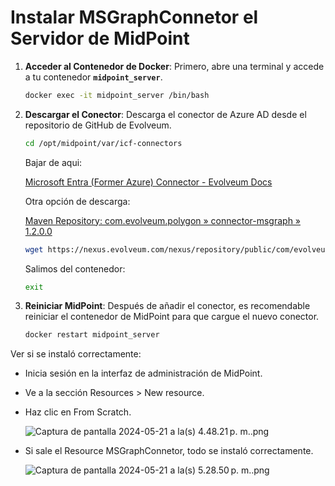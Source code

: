 # Instalar MSGraphConnetor el Servidor de MidPoint

1. **Acceder al Contenedor de Docker**:
Primero, abre una terminal y accede a tu contenedor **`midpoint_server`**.
    
    ```bash
    docker exec -it midpoint_server /bin/bash
    ```
    

1. **Descargar el Conector**:
Descarga el conector de Azure AD desde el repositorio de GitHub de Evolveum.
    
    ```bash
    cd /opt/midpoint/var/icf-connectors
    ```
    
    Bajar de aqui:
    
    [Microsoft Entra (Former Azure) Connector - Evolveum Docs](https://docs.evolveum.com/connectors/connectors/com.evolveum.polygon.connector.msgraphapi.MSGraphConnector/)
    
    Otra opción de descarga:
    
    [Maven Repository: com.evolveum.polygon » connector-msgraph » 1.2.0.0](https://mvnrepository.com/artifact/com.evolveum.polygon/connector-msgraph/1.2.0.0)
    
    ```bash
    wget https://nexus.evolveum.com/nexus/repository/public/com/evolveum/polygon/connector-msgraph/1.2.0.0/connector-msgraph-1.2.0.0.jar
    ```
    
    Salimos del contenedor:
    
    ```bash
    exit
    ```
    
2. **Reiniciar MidPoint**:
Después de añadir el conector, es recomendable reiniciar el contenedor de MidPoint para que cargue el nuevo conector.
    
    ```bash
    docker restart midpoint_server
    ```
    

Ver si se instaló correctamente:

- Inicia sesión en la interfaz de administración de MidPoint.
- Ve a la sección Resources > New resource.
- Haz clic en From Scratch.
    
    ![Captura de pantalla 2024-05-21 a la(s) 4.48.21 p. m..png](Instalar%20MSGraphConnetor%20el%20Servidor%20de%20MidPoint%2086e72caf8f524e3f989a1dcf983fb885/Captura_de_pantalla_2024-05-21_a_la(s)_4.48.21_p._m..png)
    
- Si sale el Resource MSGraphConnetor, todo se instaló correctamente.
    
    ![Captura de pantalla 2024-05-21 a la(s) 5.28.50 p. m..png](Instalar%20MSGraphConnetor%20el%20Servidor%20de%20MidPoint%2086e72caf8f524e3f989a1dcf983fb885/Captura_de_pantalla_2024-05-21_a_la(s)_5.28.50_p._m..png)
